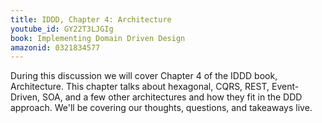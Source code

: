 ```yaml
---
title: IDDD, Chapter 4: Architecture
youtube_id: GY22T3LJGIg
book: Implementing Domain Driven Design
amazonid: 0321834577
---
```

During this discussion we will cover Chapter 4 of the IDDD book, Architecture. This chapter talks about hexagonal, CQRS, REST, Event-Driven, SOA, and a few other architectures and how they fit in the DDD approach. We'll be covering our thoughts, questions, and takeaways live.
